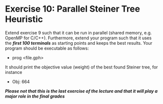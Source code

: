# Exercise 10: Parallel Steiner Tree Heuristic

Extend exercise 9 such that it can be run in parallel (shared memory, e.g. OpenMP for C/C++).
Furthermore, extend your program such that it uses the ***first 100 terminals*** as starting points and keeps the best results.
Your program should be executable as follows:

- prog <file.gph>

It should print the objective value (weight) of the best found Steiner tree, for instance

- Obj: 664


***Please not that this is the last exercise of the lecture and that it will play a major role in the final grades***
